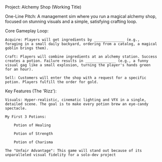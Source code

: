 Project: Alchemy Shop (Working Title)

One-Line Pitch: A management sim where you run a magical alchemy shop, focused on stunning visuals and a simple, satisfying crafting loop.

Core Gameplay Loop:

    Acquire: Players will get ingredients by ______________ (e.g., foraging in a small daily backyard, ordering from a catalog, a magical goblin brings them).

    Craft: Players will combine ingredients at an alchemy station. Success creates a potion. Failure results in ______________ (e.g., a funny visual gag like a small explosion, turning the player's hands green for an hour).

    Sell: Customers will enter the shop with a request for a specific potion. Players fulfill the order for gold.

Key Features (The 'Rizz'):

    Visuals: Hyper-realistic, cinematic lighting and VFX in a single, detailed scene. The goal is to make every potion brew an eye-candy spectacle.

    My First 3 Potions:

        Potion of Healing

        Potion of Strength

        Potion of Charisma

    The "Unfair Advantage": This game will stand out because of its unparalleled visual fidelity for a solo-dev project
